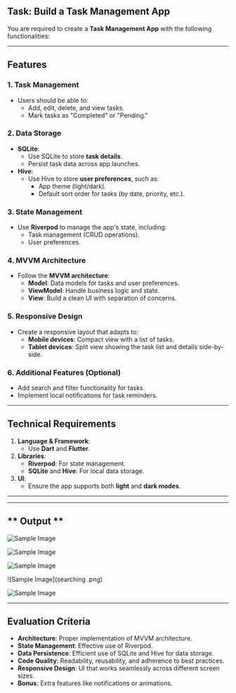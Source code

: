## **Task: Build a Task Management App**

You are required to create a **Task Management App** with the following functionalities:

---

## **Features**

### **1. Task Management**

- Users should be able to:
    - Add, edit, delete, and view tasks.
    - Mark tasks as "Completed" or "Pending."

### **2. Data Storage**

- **SQLite**:
    - Use SQLite to store **task details**.
    - Persist task data across app launches.
- **Hive**:
    - Use Hive to store **user preferences**, such as:
        - App theme (light/dark).
        - Default sort order for tasks (by date, priority, etc.).

### **3. State Management**

- Use **Riverpod** to manage the app's state, including:
    - Task management (CRUD operations).
    - User preferences.

### **4. MVVM Architecture**

- Follow the **MVVM architecture**:
    - **Model**: Data models for tasks and user preferences.
    - **ViewModel**: Handle business logic and state.
    - **View**: Build a clean UI with separation of concerns.

### **5. Responsive Design**

- Create a responsive layout that adapts to:
    - **Mobile devices**: Compact view with a list of tasks.
    - **Tablet devices**: Split view showing the task list and details side-by-side.

### **6. Additional Features (Optional)**

- Add search and filter functionality for tasks.
- Implement local notifications for task reminders.

---

## **Technical Requirements**

1. **Language & Framework**:
    - Use **Dart** and **Flutter**.
2. **Libraries**:
    - **Riverpod**: For state management.
    - **SQLite** and **Hive**: For local data storage.
3. **UI**:
    - Ensure the app supports both **light** and **dark modes**.

---

---

## ** Output **



![Sample Image](creation.png)




![Sample Image](edit.png)




![Sample Image](List.png)




![Sample Image](searching .png)




![Sample Image](theme.png)




---


## **Evaluation Criteria**

- **Architecture**: Proper implementation of MVVM architecture.
- **State Management**: Effective use of Riverpod.
- **Data Persistence**: Efficient use of SQLite and Hive for data storage.
- **Code Quality**: Readability, reusability, and adherence to best practices.
- **Responsive Design**: UI that works seamlessly across different screen sizes.
- **Bonus**: Extra features like notifications or animations.

